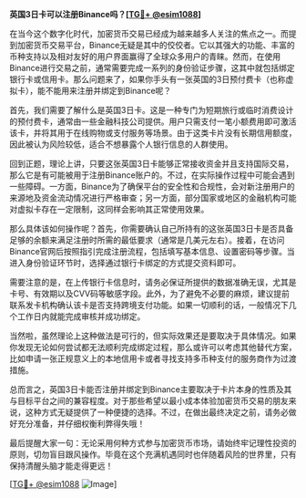 **英国3日卡可以注册Binance吗？[[TG💪+ @esim1088](https://t.me/s/esim1088)]**

在当今这个数字化时代，加密货币交易已经成为越来越多人关注的焦点之一。而提到加密货币交易平台，Binance无疑是其中的佼佼者。它以其强大的功能、丰富的币种支持以及相对友好的用户界面赢得了全球众多用户的青睐。然而，在使用Binance进行交易之前，通常需要完成一系列的身份验证步骤，这其中就包括绑定银行卡或信用卡。那么问题来了，如果你手头有一张英国的3日预付费卡（也称虚拟卡），能不能用来注册并绑定到Binance呢？

首先，我们需要了解什么是英国3日卡。这是一种专门为短期旅行或临时消费设计的预付费卡，通常由一些金融科技公司提供。用户只需支付一笔小额费用即可激活该卡，并将其用于在线购物或支付服务等场景。由于这类卡片没有长期信用额度，因此被认为风险较低，适合不想暴露个人银行信息的人群使用。

回到正题，理论上讲，只要这张英国3日卡能够正常接收资金并且支持国际交易，那么它是有可能被用于注册Binance账户的。不过，在实际操作过程中可能会遇到一些障碍。一方面，Binance为了确保平台的安全性和合规性，会对新注册用户的来源地及资金流动情况进行严格审查；另一方面，部分国家或地区的金融机构可能对虚拟卡存在一定限制，这同样会影响其正常使用效果。

那么具体该如何操作呢？首先，你需要确认自己所持有的这张英国3日卡是否具备足够的余额来满足注册时所需的最低要求（通常是几美元左右）。接着，在访问Binance官网后按照指引完成注册流程，包括填写基本信息、设置密码等步骤。当进入身份验证环节时，选择通过银行卡绑定的方式提交资料即可。

需要注意的是，在上传银行卡信息时，请务必保证所提供的数据准确无误，尤其是卡号、有效期以及CVV码等敏感字段。此外，为了避免不必要的麻烦，建议提前联系发卡机构确认该卡是否支持跨境支付功能。如果一切顺利的话，一般情况下几个工作日内就能完成审核并成功绑定。

当然啦，虽然理论上这种做法是可行的，但实际效果还是要取决于具体情况。如果你发现无论如何尝试都无法顺利完成绑定过程，那么或许可以考虑其他替代方案，比如申请一张正规意义上的本地信用卡或者寻找支持多币种支付的服务商作为过渡措施。

总而言之，英国3日卡能否注册并绑定到Binance主要取决于卡片本身的性质及其与目标平台之间的兼容程度。对于那些希望以最小成本体验加密货币交易的朋友来说，这种方式无疑提供了一种便捷的选择。不过，在做出最终决定之前，请务必做好充分准备，并仔细权衡利弊得失哦！

最后提醒大家一句：无论采用何种方式参与加密货币市场，请始终牢记理性投资的原则，切勿盲目跟风操作。毕竟在这个充满机遇同时也伴随着风险的世界里，只有保持清醒头脑才能走得更远！

[[TG💪+ @esim1088](https://t.me/s/esim1088) ![Image](https://i.postimg.cc/4NQfJmqS/Snipaste-2025-05-13-00-14-12.png)]